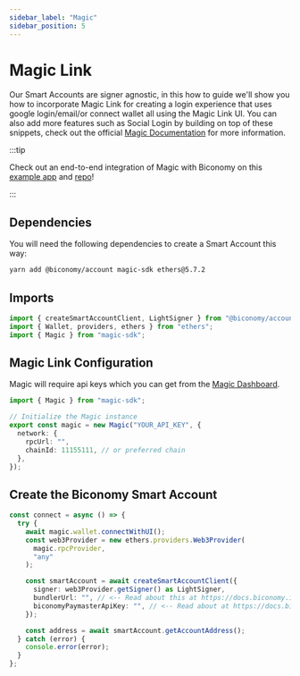 ```yaml
---
sidebar_label: "Magic"
sidebar_position: 5
---
```


# Magic Link

Our Smart Accounts are signer agnostic, in this how to guide we'll show you how to incorporate Magic Link for creating a login experience that uses google login/email/or connect wallet all using the Magic Link UI. You can also add more features such as Social Login by building on top of these snippets, check out the official [Magic Documentation](https://magic.link/docs/dedicated/overview) for more information.

:::tip

Check out an end-to-end integration of Magic with Biconomy on this [example app](https://aamagic.vercel.app/) and [repo](https://github.com/bcnmy/biconomy_magic_example)!

:::

## Dependencies

You will need the following dependencies to create a Smart Account this way:

```bash
yarn add @biconomy/account magic-sdk ethers@5.7.2
```

## Imports

```typescript
import { createSmartAccountClient, LightSigner } from "@biconomy/account";
import { Wallet, providers, ethers } from "ethers";
import { Magic } from "magic-sdk";
```

## Magic Link Configuration

Magic will require api keys which you can get from the [Magic Dashboard](https://dashboard.magic.link/signup).

```typescript
import { Magic } from "magic-sdk";

// Initialize the Magic instance
export const magic = new Magic("YOUR_API_KEY", {
  network: {
    rpcUrl: "",
    chainId: 11155111, // or preferred chain
  },
});
```

## Create the Biconomy Smart Account

```typescript
const connect = async () => {
  try {
    await magic.wallet.connectWithUI();
    const web3Provider = new ethers.providers.Web3Provider(
      magic.rpcProvider,
      "any"
    );

    const smartAccount = await createSmartAccountClient({
      signer: web3Provider.getSigner() as LightSigner,
      bundlerUrl: "", // <-- Read about this at https://docs.biconomy.io/dashboard#bundler-url
      biconomyPaymasterApiKey: "", // <-- Read about at https://docs.biconomy.io/dashboard/paymaster
    });

    const address = await smartAccount.getAccountAddress();
  } catch (error) {
    console.error(error);
  }
};
```
